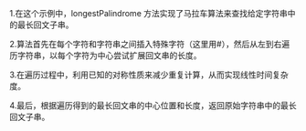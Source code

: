 1.在这个示例中，longestPalindrome 方法实现了马拉车算法来查找给定字符串中的最长回文子串。

2.算法首先在每个字符和字符串之间插入特殊字符（这里用#），然后从左到右遍历字符串，以每个字符为中心尝试扩展回文串的长度。

3.在遍历过程中，利用已知的对称性质来减少重复计算，从而实现线性时间复杂度。

4.最后，根据遍历得到的最长回文串的中心位置和长度，返回原始字符串中的最长回文子串。